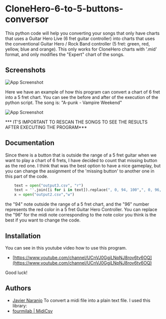 
# CloneHero-6-to-5-buttons-conversor

This python code will help you converting your songs that only have
charts that uses a Guitar Hero Live (6 fret guitar controller) into
charts that uses the conventional Guitar Hero / Rock Band controller (5 fret: green, red, yellow, blue and orange). This only works
for CloneHero charts with '.mid' format, and only modifies the "Expert" chart of the songs.

## Screenshots


![App Screenshot](https://user-images.githubusercontent.com/52630564/210461917-a76cb6c1-0434-45f5-9ff1-ae6c002e5703.png)

Here we have an example of how this program can convert a chart
of 6 fret into a 5 fret chart. You can see the before and after
of the execution of the python script. The song is: "A-punk - Vampire Weekend"

![App Screenshot](https://user-images.githubusercontent.com/52630564/210460728-8f5c12d1-bc9e-4c0c-bd9a-978fc39c5aa1.png)

*** IT'S IMPORTANT TO RESCAN THE SONGS TO SEE THE RESULTS AFTER EXECUTING THE PROGRAM***
## Documentation

Since there is a button that is outside the range of a 5 fret guitar
when we want to play a chart of 6 frets,
I have decided to count that missing button as the red one. I think that was the 
best option to have a nice gameplay, but you can change the assignment of the 'missing button' to another one in this part of the code.

```python
    text = open("output3.csv", "r")
    text = ''.join([i for i in text]).replace(", 0, 94, 100",", 0, 96, 100").replace(", 0, 94, 0",", 0, 96, 0")
    x = open("output2.csv","w")
```

the "94" note outside the range of a 5 fret chart, and the "96" number represents
the red color in a 5 fret Guitar Hero Controller. You can replace the "96" for the midi note corresponding to the note color you think is the best if you
want to change the code.
## Installation

You can see in this youtube video how to use this program.
- [https://www.youtube.com/channel/UCnVJ0GgjLNpNJ8rov6tv6OQ](https://www.youtube.com/channel/UCnVJ0GgjLNpNJ8rov6tv6OQ)

Good luck!
    
## Authors

- [Javier Naranjo](https://github.com/javier-naranjo)
To convert a midi file into a plain text file. I used this library:
- [fourmilab | MidiCsv](https://www.fourmilab.ch/webtools/midicsv/)
